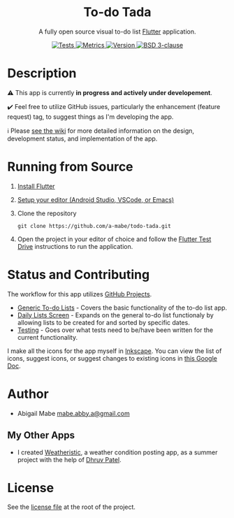<h1 align="center">To-do Tada</h1>

<p align="center">
  A fully open source visual to-do list <a href="https://flutter.dev/">Flutter</a> application.
</p>

<p align="center">
  <a href="https://github.com/a-mabe/todo-tada/blob/master/.github/workflows/tests.yml">
    <img alt="Tests" src="https://img.shields.io/github/workflow/status/a-mabe/todo-tada/Flutter_Tests?label=tests&logo=github&color=brightgreen&style=flat-square">
  </a>
  <a href="https://github.com/a-mabe/todo-tada/blob/master/.github/workflows/dartcodemetrics.yml">
    <img alt="Metrics" src="https://img.shields.io/github/workflow/status/a-mabe/todo-tada/Dart_Code_Metrics?label=metrics&color=brightgreen&style=flat-square">
  </a>
  <a href="https://github.com/a-mabe/todo-tada/wiki/v-1.0.0-b0">
    <img alt="Version" src="https://img.shields.io/badge/version-dev-orange?style=flat-square">
  </a>
  <a href="https://opensource.org/licenses/BSD-3-Clause">
    <img alt="BSD 3-clause" src="https://img.shields.io/github/license/a-mabe/todo-tada?color=blue&style=flat-square">
  </a>
</p>

# Description

⚠️ This app is currently **in progress and actively under developement**. 

✔️ Feel free to utilize GitHub issues, particularly the enhancement (feature request) tag, to suggest things as I'm developing the app.

ℹ️ Please [see the wiki](https://github.com/a-mabe/todo-tada/wiki) for more detailed information on the design, development status, and implementation of the app.

# Running from Source

1. [Install Flutter](https://flutter.dev/docs/get-started/install)
    
2. [Setup your editor (Android Studio, VSCode, or Emacs)](https://flutter.dev/docs/get-started/editor?tab=androidstudio)

3. Clone the repository

    ```
    git clone https://github.com/a-mabe/todo-tada.git
    ```

4. Open the project in your editor of choice and follow the [Flutter Test Drive](https://flutter.dev/docs/get-started/test-drive?tab=androidstudio) instructions to run the application.

# Status and Contributing

The workflow for this app utilizes [GitHub Projects](https://github.com/a-mabe/todo-tada/projects).

* [Generic To-do Lists](https://github.com/a-mabe/todo-tada/projects/2) - Covers the basic functionality of the to-do list app.
* [Daily Lists Screen](https://github.com/a-mabe/todo-tada/projects/1) - Expands on the general to-do list functionaly by allowing lists to be created for and sorted by specific dates.
* [Testing](https://github.com/a-mabe/todo-tada/projects/3) - Goes over what tests need to be/have been written for the current functionality.

I make all the icons for the app myself in [Inkscape](https://inkscape.org/). You can view the list of icons, suggest icons, or suggest changes to existing icons in [this Google Doc](https://docs.google.com/document/d/1pbwKDSxXyNEMPFTxxMaQqzwsmXEjMaDuyFj48iWG1UY/edit?usp=sharing).

# Author

* Abigail Mabe [mabe.abby.a@gmail.com](mailto:mabe.abby.a@gmail.com)

## My Other Apps

  * I created [Weatheristic](https://weatheristic.app/), a weather condition posting app, as a summer project with the help of [Dhruv Patel](https://github.com/dhruv282).

# License

See the [license file](https://github.com/a-mabe/todo-tada/blob/master/LICENSE) at the root of the project.
